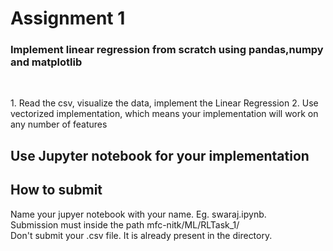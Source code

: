 <h1>Assignment 1</h1>
<h3>Implement linear regression from scratch using pandas,numpy and matplotlib</h3>
</br>
<p>
  1. Read the csv, visualize the data, implement the Linear Regression
  2. Use vectorized implementation, which means your implementation will work on any number of features
</p>

<h2>Use Jupyter notebook for your implementation</h2>

<h2>How to submit</h2>
<p>
  Name your jupyer notebook with your name. Eg. swaraj.ipynb.   <br/>
  Submission must inside the path mfc-nitk/ML/RLTask_1/ <br />
  Don't submit your .csv file. It is already present in the directory.
</p>
  
